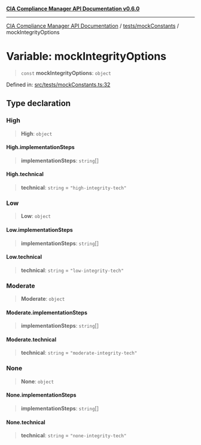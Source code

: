 [**CIA Compliance Manager API Documentation v0.6.0**](../../../README.md)

***

[CIA Compliance Manager API Documentation](../../../modules.md) / [tests/mockConstants](../README.md) / mockIntegrityOptions

# Variable: mockIntegrityOptions

> `const` **mockIntegrityOptions**: `object`

Defined in: [src/tests/mockConstants.ts:32](https://github.com/Hack23/cia-compliance-manager/blob/32fe683007dd7fe1aa6b244d2353e60fab4f51de/src/tests/mockConstants.ts#L32)

## Type declaration

### High

> **High**: `object`

#### High.implementationSteps

> **implementationSteps**: `string`[]

#### High.technical

> **technical**: `string` = `"high-integrity-tech"`

### Low

> **Low**: `object`

#### Low.implementationSteps

> **implementationSteps**: `string`[]

#### Low.technical

> **technical**: `string` = `"low-integrity-tech"`

### Moderate

> **Moderate**: `object`

#### Moderate.implementationSteps

> **implementationSteps**: `string`[]

#### Moderate.technical

> **technical**: `string` = `"moderate-integrity-tech"`

### None

> **None**: `object`

#### None.implementationSteps

> **implementationSteps**: `string`[]

#### None.technical

> **technical**: `string` = `"none-integrity-tech"`

